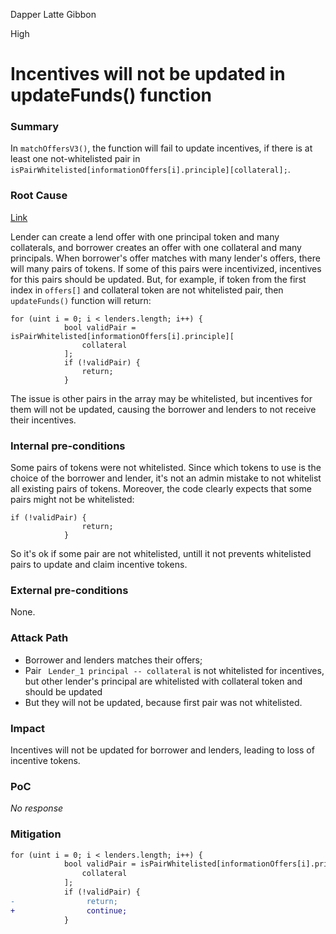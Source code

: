 Dapper Latte Gibbon

High

# Incentives will not be updated in updateFunds() function

### Summary

In `matchOffersV3()`, the function will fail to update incentives, if there is at least one not-whitelisted pair in `isPairWhitelisted[informationOffers[i].principle][collateral];`.

### Root Cause

[Link](https://github.com/sherlock-audit/2024-11-debita-finance-v3/blob/1465ba6884c4cc44f7fc28e51f792db346ab1e33/Debita-V3-Contracts/contracts/DebitaIncentives.sol#L316-L317)

Lender can create a lend offer with one principal token and many collaterals, and borrower creates an offer with one collateral and many principals. When borrower's offer matches with many lender's offers, there will many pairs of tokens. If some of this pairs were incentivized, incentives for this pairs should be updated. But, for example, if token from the first index in `offers[]` and collateral token are not whitelisted pair, then `updateFunds()` function will return:
```solidity
for (uint i = 0; i < lenders.length; i++) {
            bool validPair = isPairWhitelisted[informationOffers[i].principle][
                collateral
            ];
            if (!validPair) {
                return;
            }
```
The issue is other pairs in the array may be whitelisted, but incentives for them will not be updated, causing the borrower and lenders to not receive their incentives.

### Internal pre-conditions

Some pairs of tokens were not whitelisted. Since which tokens to use is the choice of the borrower and lender, it's not an admin mistake to not whitelist all existing pairs of tokens.
Moreover, the code clearly expects that some pairs might not be whitelisted:
```solidity
if (!validPair) {
                return;
            }
```
So it's ok if some pair are not whitelisted, untill it not prevents whitelisted pairs to update and claim incentive tokens.

### External pre-conditions

None.

### Attack Path

- Borrower and lenders matches their offers;
- Pair ` Lender_1 principal -- collateral` is not whitelisted for incentives, but other lender's principal are whitelisted with collateral token and should be updated
- But they will not be updated, because first pair was not whitelisted.

### Impact

Incentives will not be updated for borrower and lenders, leading to loss of incentive tokens.

### PoC

_No response_

### Mitigation

```diff
for (uint i = 0; i < lenders.length; i++) {
            bool validPair = isPairWhitelisted[informationOffers[i].principle][
                collateral
            ];
            if (!validPair) {
-                return;
+                continue;
            }
```